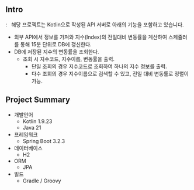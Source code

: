 ## Intro
: &nbsp; 해당 프로젝트는 Kotlin으로 작성된 API 서버로 아래의 기능을 포함하고 있습니다.
* 외부 API에서 정보를 가져와 지수(Index)의 전일대비 변동률을 계산하여 스케쥴러를 통해 15분 단위로 DB에 갱신한다.
* DB에 저장된 지수의 변동률을 조회한다.
    * 조회 시 지수코드, 지수이름, 변동률을 출력.
        * 단일 조회의 경우 지수코드로 조회하여 하나의 지수 정보를 출력.
        * 다수 조회의 경우 지수이름으로 검색할 수 있고, 전일 대비 변동률로 정렬이 가능.

## Project Summary
- 개발언어
  - Kotlin 1.9.23
  - Java 21
- 프레임워크
  - Spring Boot 3.2.3
- 데이터베이스
  - H2
- ORM
  - JPA
- 빌드
  - Gradle / Groovy
